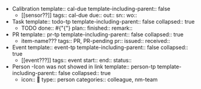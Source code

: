 - Calibration
  template:: cal-due
  template-including-parent:: false
	- [[sensor??]] 
	  tags:: cal-due
	  due::
	  out::
	  sn::
	  wo::
- Task
  template:: todo-tp
  template-including-parent:: false
  collapsed:: true
	- TODO 
	  done:: #{"{"}
	  plan:: 
	  finished::
	  remark::
- PR
  template:: pr-tp
  template-including-parent:: false
  collapsed:: true
	- item-name???
	  tags:: PR, PR-pending
	  pr:: 
	  issued:: 
	  received::
- Event
  template:: event-tp
  template-including-parent:: false
  collapsed:: true
	- [[event???]]
	  tags:: event
	  start:: 
	  end:: 
	  status::
- Person -Icon was not showed in link
  template:: person-tp
  template-including-parent:: false
  collapsed:: true
	- icon:: 👤
	  type:: person
	  categories:: colleague, nm-team